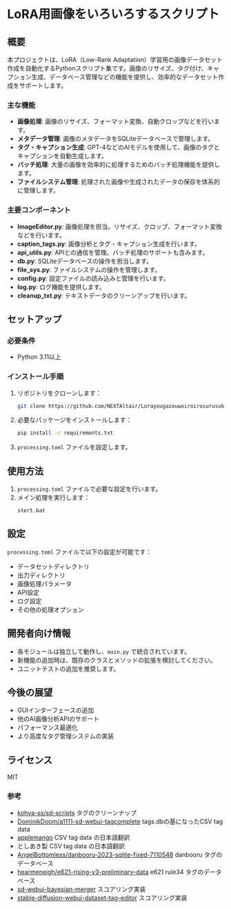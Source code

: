 # LoRA用画像をいろいろするスクリプト

## 概要

本プロジェクトは、LoRA（Low-Rank Adaptation）学習用の画像データセット作成を自動化するPythonスクリプト集です。画像のリサイズ、タグ付け、キャプション生成、データベース管理などの機能を提供し、効率的なデータセット作成をサポートします。

### 主な機能

- **画像処理**: 画像のリサイズ、フォーマット変換、自動クロップなどを行います。
- **メタデータ管理**: 画像のメタデータをSQLiteデータベースで管理します。
- **タグ・キャプション生成**: GPT-4などのAIモデルを使用して、画像のタグとキャプションを自動生成します。
- **バッチ処理**: 大量の画像を効率的に処理するためのバッチ処理機能を提供します。
- **ファイルシステム管理**: 処理された画像や生成されたデータの保存を体系的に管理します。

### 主要コンポーネント

- **ImageEditor.py**: 画像処理を担当。リサイズ、クロップ、フォーマット変換などを行います。
- **caption_tags.py**: 画像分析とタグ・キャプション生成を行います。
- **api_utils.py**: APIとの通信を管理。バッチ処理のサポートも含みます。
- **db.py**: SQLiteデータベースの操作を担当します。
- **file_sys.py**: ファイルシステムの操作を管理します。
- **config.py**: 設定ファイルの読み込みと管理を行います。
- **log.py**: ログ機能を提供します。
- **cleanup_txt.py**: テキストデータのクリーンアップを行います。

## セットアップ

### 必要条件

- Python 3.11以上

### インストール手順

1. リポジトリをクローンします：
   ```bash
   git clone https://github.com/NEXTAltair/Lorayougazouwoiroirosurusukuriputo.git
   ```

2. 必要なパッケージをインストールします：
   ```bash
   pip install -r requirements.txt
   ```

3. `processing.toml` ファイルを設定します。

## 使用方法

1. `processing.toml` ファイルで必要な設定を行います。
2. メイン処理を実行します：
   ```bash
   stert.bat
   ```

## 設定

`processing.toml` ファイルで以下の設定が可能です：

- データセットディレクトリ
- 出力ディレクトリ
- 画像処理パラメータ
- API設定
- ログ設定
- その他の処理オプション

## 開発者向け情報

- 各モジュールは独立して動作し、`main.py` で統合されています。
- 新機能の追加時は、既存のクラスとメソッドの拡張を検討してください。
- ユニットテストの追加を推奨します。

## 今後の展望

- GUIインターフェースの追加
- 他のAI画像分析APIのサポート
- パフォーマンス最適化
- より高度なタグ管理システムの実装

## ライセンス

MIT

### 参考

- [kohya-ss/sd-scripts](https://github.com/kohya-ss/sd-scripts) タグのクリーンナップ
- [DominikDoom/a1111-sd-webui-tagcomplete](https://github.com/DominikDoom/a1111-sd-webui-tagcomplete) tags.dbの基になったCSV tag data
- [applemango](https://github.com/DominikDoom/a1111-sd-webui-tagcomplete/discussions/265) CSV tag data の日本語翻訳
- としあき製 CSV tag data の日本語翻訳
- [AngelBottomless/danbooru-2023-sqlite-fixed-7110548](https://huggingface.co/datasets/KBlueLeaf/danbooru2023-sqlite) danbooru タグのデータベース
- [hearmeneigh/e621-rising-v3-preliminary-data](https://huggingface.co/datasets/hearmeneigh/e621-rising-v3-preliminary-data) e621 rule34 タグのデータベース
- [sd-webui-bayesian-merger](https://github.com/s1dlx/sd-webui-bayesian-merger) スコアリング実装
- [stable-diffusion-webui-dataset-tag-editor](https://github.com/toshiaki1729/stable-diffusion-webui-dataset-tag-editor) スコアリング実装

